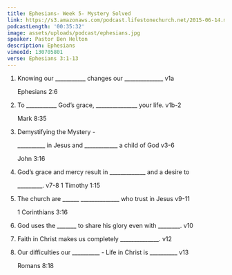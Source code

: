 ```yaml
---
title: Ephesians- Week 5- Mystery Solved
link: https://s3.amazonaws.com/podcast.lifestonechurch.net/2015-06-14.mp3
podcastLength: '00:35:32'
image: assets/uploads/podcast/ephesians.jpg
speaker: Pastor Ben Helton
description: Ephesians
vimeoId: 130705801
verse: Ephesians 3:1-13
---
```


1. Knowing our ___________  changes our ______________  v1a

    Ephesians 2:6

1. To ___________ God’s grace, _______________  your life. v1b-2

    Mark 8:35

1. Demystifying the Mystery -

    __________ in Jesus and ____________ a child of God v3-6

    John 3:16

1. God’s grace and mercy result in _____________ and a desire to

    _________. v7-8   1 Timothy 1:15

1. The church are ______ ______________ who trust in Jesus v9-11

    1 Corinthians 3:16

1. God uses the _______ to share his glory even with ________. v10

1. Faith in Christ makes us completely ______________. v12

1. Our difficulties our __________ -  Life in Christ is __________ v13

    Romans 8:18
